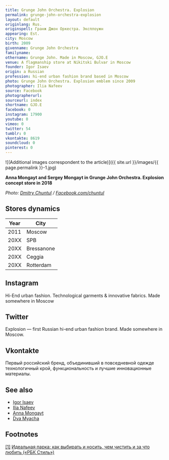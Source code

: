 ```yaml
---
title: Grunge John Orchestra. Explosion
permalink: grunge-john-orchestra-explosion
layout: default
originlang: Rus.
originspell: Гранж Джон Оркестра. Эксплоужн
appearing: Est.
city: Moscow
birth: 2009
givenname: Grunge John Orchestra
familyname:
othername: Grunge John. Made in Moscow, GJO.E
venue: A flagmanship store at Nikitski Bulvar in Moscow
founder: Igor Isaev
origin: a Russian
profession: hi-end urban fashion brand based in Moscow
photo: Grunge John Orchestra. Explosion emblem since 2009
photographer: Ilia Nafeev
source: Facebook
photographerurl:
sourceurl: index
shortname: GJO.E
facebook: 0
instagram: 17900
youtube: 0
vimeo: 0
twitter: 54
tumblr: 0
vkontakte: 8619
soundcloud: 0
pinterest: 0
---
```


![(Additional images correspondent to the article)]({{ site.url }}/images/{{ page.permalink }}-1.jpg)

**Anna Mongayt and Sergey Mongayt in Grunge John Orchestra. Explosion concept store in 2018**

*Photo: [Dmitry Chuntul](https://www.facebook.com/chuntul) / [Facebook.com/chuntul](https://www.facebook.com/chuntul)*

## Stores dynamics

|Year|City|
|-|-|
|2011|Moscow|
|20XX|SPB|
|20XX|Bressanone|
|20XX|Ceggia|
|20XX|Rotterdam|

## Instagram

Hi-End urban fashion. Technological garments & innovative fabrics. Made somewhere in Moscow

## Twitter

Explosion — first Russian hi-end urban fashion brand. Made somewhere in Moscow.

## Vkontakte

Первый российский бренд, объединивший в повседневной одежде технологичный крой, функциональность и лучшие инновационные материалы.

## See also

+ [Igor Isaev](isaev-Igor)
+ [Ilia Nafeev](nafeev-ilia)
+ [Anna Mongayt](mongayt-anna)
+ [Dva Myacha](dva-myacha)

## Footnotes

[[1]](#a1) <span id="f1"></span> [Идеальная парка: как выбирать и носить, чем чистить и за что любить («РБК Стиль»)](https://style.rbc.ru/items/587e14b59a79477b780bbec4)
